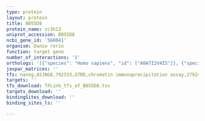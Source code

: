 ```yaml
---
type: protein
layout: protein
title: B0S5D8
protein_name: zc3h13
uniprot_accession: B0S5D8
ncbi_gene_id: '560041'
organism: Danio rerio
function: target gene
number_of_interactions: '1'
orthologs: '[{"species": "Homo sapiens", "id": ["A0A7I2V4I5"]}, {"species": "Mus musculus", "id": ["A0A2I3BPQ5"]}, {"species": "Rattus norvegicus", "id": ["<a href=\"/protein/e9psn4\">E9PSN4</a>"]}, {"species": "Caenorhabditis elegans", "id": ["<a href=\"/protein/o44498\">O44498</a>"]}]'
jaspar_matrices: ''
tfs: nanog,A5JNG8,792333,GTRD,chromatin immunoprecipitation assay,27924024%5Buid%5D,No
targets: ''
tfs_download: TFLink_tfs_of_B0S5D8.tsv
targets_download: ''
bindingSites_download: ''
binding_sites_ls: ''

---
```

